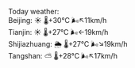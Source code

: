 Today weather:  
Beijing: ☀️   🌡️+30°C 🌬️↖11km/h  
Tianjin: ☀️   🌡️+27°C 🌬️←19km/h  
Shijiazhuang: 🌦   🌡️+27°C 🌬️↘19km/h  
Tangshan: ⛅️  🌡️+28°C 🌬️↖17km/h  
